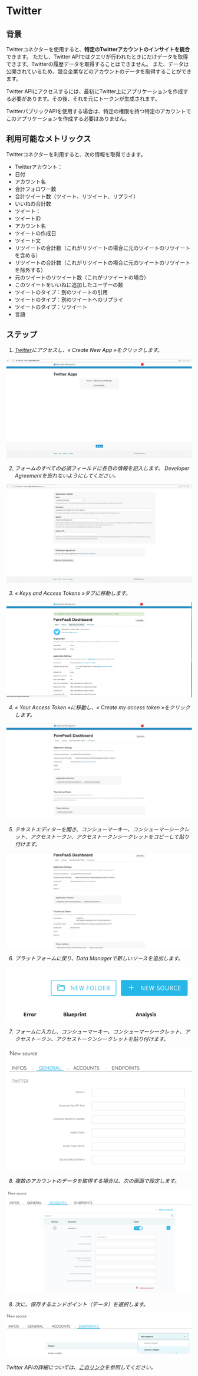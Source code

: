 # Twitter
 
## 背景

Twitterコネクターを使用すると、**特定のTwitterアカウントのインサイトを統合**できます。
ただし、Twitter APIではクエリが行われたときにだけデータを取得できます。Twitterの履歴データを取得することはできません。
また、データは公開されているため、競合企業などのアカウントのデータを取得することができます。 

Twitter APIにアクセスするには、最初にTwitter上にアプリケーションを作成する必要があります。その後、それを元にトークンが生成されます。

TwitterパブリックAPIを使用する場合は、特定の権限を持つ特定のアカウントでこのアプリケーションを作成する必要はありません。

## 利用可能なメトリックス

Twitterコネクターを利用すると、次の情報を取得できます。  
* Twitterアカウント：
 * 日付
 * アカウント名
 * 合計フォロワー数
 * 合計ツイート数（ツイート、リツイート、リプライ）
 * いいねの合計数
* ツイート：
 * ツイートID
 * アカウント名
 * ツイートの作成日
 * ツイート文
 * リツイートの合計数（これがリツイートの場合に元のツイートのリツイートを含める）
 * リツイートの合計数（これがリツイートの場合に元のツイートのリツイートを除外する）
 * 元のツイートのリツイート数（これがリツイートの場合）
 * このツイートをいいねに追加したユーザーの数
 * ツイートのタイプ：別のツイートの引用
 * ツイートのタイプ：別のツイートへのリプライ
 * ツイートのタイプ：リツイート
 * 言語


## ステップ

1. <i>[Twitter](https://apps.twitter.com/)にアクセスし、« Create New App »をクリックします。<i>

![App Page](picts/twitter1.png)

2. <i>フォームのすべての必須フィールドに各自の情報を記入します。
*Developer Agreementを忘れないようにしてください。*<i>

![App Page](picts/twitter2.png)

3. <i>« Keys and Access Tokens »タブに移動します。<i>

![App Page](picts/twitter3.png)

4. <i>« Your Access Token »に移動し、« Create my access token »をクリックします。<i>

![App Page](picts/twitter4.png)

5. <i>テキストエディターを開き、コンシューマーキー、コンシューマーシークレット、アクセストークン、アクセストークンシークレットをコピーして貼り付けます。<i>

![App Page](picts/twitter5.png)

6. <i>プラットフォームに戻り、Data Managerで新しいソースを追加します。</i>

![App Page](picts/twitter6.png)

7. <i>フォームに入力し、コンシューマーキー、コンシューマーシークレット、アクセストークン、アクセストークンシークレットを貼り付けます。</i>

![App Page](picts/twitter7.png)

8. <i>複数のアカウントのデータを取得する場合は、次の画面で設定します。</i>

![App Page](picts/twitter8.png)

8. <i>次に、保存するエンドポイント（データ）を選択します。</i>

![App Page](picts/twitter9.png)

Twitter APIの詳細については、[このリンク](https://developer.twitter.com/jp/docs/api-reference-index)を参照してください。